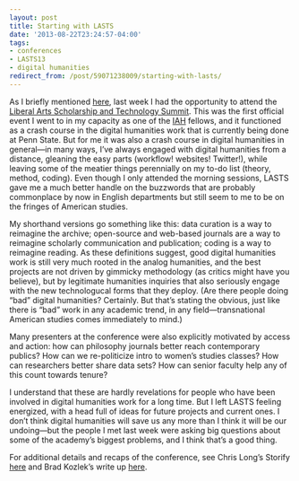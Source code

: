 ```yaml
---
layout: post 
title: Starting with LASTS 
date: '2013-08-22T23:24:57-04:00' 
tags: 
- conferences 
- LASTS13 
- digital humanities 
redirect_from: /post/59071238009/starting-with-lasts/
---
```


As I briefly mentioned [here](/post/58419455912/apple-applies-for-patent-on-audio-hyperlinking), last week I had the opportunity to attend the [Liberal Arts Scholarship and Technology Summit](http://sites.psu.edu/lasts2013/). This was the first official event I went to in my capacity as one of the [IAH](http://iah.psu.edu/) fellows, and it functioned as a crash course in the digital humanities work that is currently being done at Penn State. But for me it was also a crash course in digital humanities in general—in many ways, I’ve always engaged with digital humanities from a distance, gleaning the easy parts (workflow! websites! Twitter!), while leaving some of the meatier things perennially on my to-do list (theory, method, coding). Even though I only attended the morning sessions, LASTS gave me a much better handle on the buzzwords that are probably commonplace by now in English departments but still seem to me to be on the fringes of American studies.

My shorthand versions go something like this: data curation is a way to reimagine the archive; open-source and web-based journals are a way to reimagine scholarly communication and publication; coding is a way to reimagine reading. As these definitions suggest, good digital humanities work is still very much rooted in the analog humanities, and the best projects are not driven by gimmicky methodology (as critics might have you believe), but by legitimate humanities inquiries that also seriously engage with the new technologucal forms that they deploy. (Are there people doing “bad” digital humanities? Certainly. But that’s stating the obvious, just like there is “bad” work in any academic trend, in any field—transnational American studies comes immediately to mind.)

Many presenters at the conference were also explicitly motivated by access and action: how can philosophy journals better reach contemporary publics? How can we re-politicize intro to women’s studies classes? How can researchers better share data sets? How can senior faculty help any of this count towards tenure?

I understand that these are hardly revelations for people who have been involved in digital humanities work for a long time. But I left LASTS feeling energized, with a head full of ideas for future projects and current ones. I don’t think digital humanities will save us any more than I think it will be our undoing—but the people I met last week were asking big questions about some of the academy’s biggest problems, and I think that’s a good thing.

For additional details and recaps of the conference, see Chris Long’s Storify [here](http://storify.com/cplong11/liberal-arts-scholarship-and-technology-summit) and Brad Kozlek’s write up [here](http://bradkozlek.com/2013/08/liberal-arts-scholarship-and-technology-summit/).

